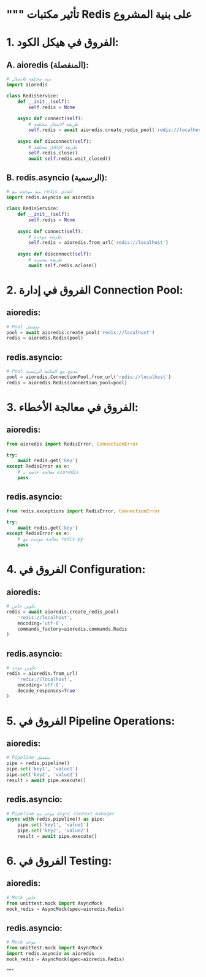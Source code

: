 """
تأثير مكتبات Redis على بنية المشروع
=====================================

# 1. الفروق في هيكل الكود:

## A. aioredis (المنفصلة):
```python
# بنية مختلفة للاتصال
import aioredis

class RedisService:
    def __init__(self):
        self.redis = None
    
    async def connect(self):
        # طريقة الاتصال مختلفة
        self.redis = await aioredis.create_redis_pool('redis://localhost')
    
    async def disconnect(self):
        # طريقة الإغلاق مختلفة
        self.redis.close()
        await self.redis.wait_closed()
```

## B. redis.asyncio (الرسمية):
```python
# بنية موحدة مع redis العادي
import redis.asyncio as aioredis

class RedisService:
    def __init__(self):
        self.redis = None
    
    async def connect(self):
        # طريقة موحدة
        self.redis = aioredis.from_url('redis://localhost')
    
    async def disconnect(self):
        # طريقة محسنة
        await self.redis.aclose()
```

# 2. الفروق في إدارة Connection Pool:

## aioredis:
```python
# Pool منفصل
pool = await aioredis.create_pool('redis://localhost')
redis = aioredis.Redis(pool)
```

## redis.asyncio:
```python
# Pool مدمج مع المكتبة الرئيسية
pool = aioredis.ConnectionPool.from_url('redis://localhost')
redis = aioredis.Redis(connection_pool=pool)
```

# 3. الفروق في معالجة الأخطاء:

## aioredis:
```python
from aioredis import RedisError, ConnectionError

try:
    await redis.get('key')
except RedisError as e:
    # معالجة خاصة بـ aioredis
    pass
```

## redis.asyncio:
```python
from redis.exceptions import RedisError, ConnectionError

try:
    await redis.get('key')
except RedisError as e:
    # معالجة موحدة مع redis-py
    pass
```

# 4. الفروق في Configuration:

## aioredis:
```python
# تكوين خاص
redis = await aioredis.create_redis_pool(
    'redis://localhost',
    encoding='utf-8',
    commands_factory=aioredis.commands.Redis
)
```

## redis.asyncio:
```python
# تكوين موحد
redis = aioredis.from_url(
    'redis://localhost',
    encoding='utf-8',
    decode_responses=True
)
```

# 5. الفروق في Pipeline Operations:

## aioredis:
```python
# Pipeline منفصل
pipe = redis.pipeline()
pipe.set('key1', 'value1')
pipe.set('key2', 'value2')
result = await pipe.execute()
```

## redis.asyncio:
```python
# Pipeline موحد مع async context manager
async with redis.pipeline() as pipe:
    pipe.set('key1', 'value1')
    pipe.set('key2', 'value2')
    result = await pipe.execute()
```

# 6. الفروق في Testing:

## aioredis:
```python
# Mock خاص
from unittest.mock import AsyncMock
mock_redis = AsyncMock(spec=aioredis.Redis)
```

## redis.asyncio:
```python
# Mock موحد
from unittest.mock import AsyncMock
import redis.asyncio as aioredis
mock_redis = AsyncMock(spec=aioredis.Redis)
```
"""
